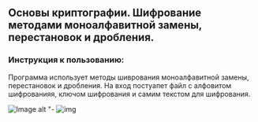 ## Основы криптографии. Шифрование методами моноалфавитной замены, перестановок и дробления.
### Инструкция к пользованию:
Программа использует методы шиврования моноалфавитной замены, перестановок и дробления. На вход постуапет файл с алфовитом шифрованияя, ключом шифрования и самим текстом для шифрования.

![Image alt](https://github.com/NikKha03/encryption_methods/tree/main/image/file-structure.png)
"-
<image src="https://github.com/NikKha03/encryption_methods/tree/main/image/file-structure.png" alt="img">


